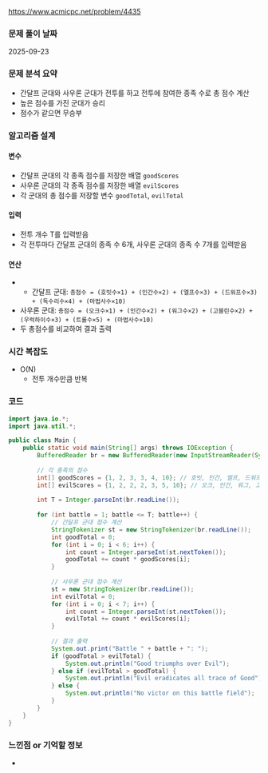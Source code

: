 https://www.acmicpc.net/problem/4435

### 문제 풀이 날짜 
2025-09-23

### 문제 분석 요약
- 간달프 군대와 사우론 군대가 전투를 하고 전투에 참여한 종족 수로 총 점수 계산
- 높은 점수를 가진 군대가 승리
- 점수가 같으면 무승부

### 알고리즘 설계

#### 변수
- 간달프 군대의 각 종족 점수를 저장한 배열 `goodScores`
- 사우론 군대의 각 종족 점수를 저장한 배열 `evilScores`
- 각 군대의 총 점수를 저장할 변수 `goodTotal`, `evilTotal`

#### 입력
- 전투 개수 T를 입력받음
- 각 전투마다 간달프 군대의 종족 수 6개, 사우론 군대의 종족 수 7개를 입력받음

#### 연산
- - 간달프 군대: `총점수 = (호빗수×1) + (인간수×2) + (엘프수×3) + (드워프수×3) + (독수리수×4) + (마법사수×10)`
- 사우론 군대: `총점수 = (오크수×1) + (인간수×2) + (워그수×2) + (고블린수×2) + (우럭하이수×3) + (트롤수×5) + (마법사수×10)`
- 두 총점수를 비교하여 결과 출력
### 시간 복잡도
- O(N)
    - 전투 개수만큼 반복
### 코드
```java  
import java.io.*;
import java.util.*;

public class Main {
    public static void main(String[] args) throws IOException {
        BufferedReader br = new BufferedReader(new InputStreamReader(System.in));
        
        // 각 종족의 점수
        int[] goodScores = {1, 2, 3, 3, 4, 10}; // 호빗, 인간, 엘프, 드워프, 독수리, 마법사
        int[] evilScores = {1, 2, 2, 2, 3, 5, 10}; // 오크, 인간, 워그, 고블린, 우럭하이, 트롤, 마법사
        
        int T = Integer.parseInt(br.readLine());
        
        for (int battle = 1; battle <= T; battle++) {
            // 간달프 군대 점수 계산
            StringTokenizer st = new StringTokenizer(br.readLine());
            int goodTotal = 0;
            for (int i = 0; i < 6; i++) {
                int count = Integer.parseInt(st.nextToken());
                goodTotal += count * goodScores[i];
            }
            
            // 사우론 군대 점수 계산
            st = new StringTokenizer(br.readLine());
            int evilTotal = 0;
            for (int i = 0; i < 7; i++) {
                int count = Integer.parseInt(st.nextToken());
                evilTotal += count * evilScores[i];
            }
            
            // 결과 출력
            System.out.print("Battle " + battle + ": ");
            if (goodTotal > evilTotal) {
                System.out.println("Good triumphs over Evil");
            } else if (evilTotal > goodTotal) {
                System.out.println("Evil eradicates all trace of Good");
            } else {
                System.out.println("No victor on this battle field");
            }
        }
    }
}
```

### 느낀점 or 기억할 정보
-